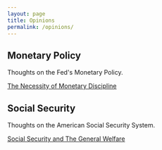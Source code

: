 ```yaml
---
layout: page
title: Opinions
permalink: /opinions/
---
```


## Monetary Policy
Thoughts on the Fed's Monetary Policy.

[The Necessity of Monetary Discipline](/assets/The_Necessity_of_Monetary_Discipline.pdf)

## Social Security
Thoughts on the American Social Security System.

[Social Security and The General Welfare](/assets/Social_Security_and_The_General_Welfare.pdf)


